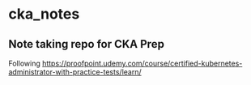 # cka_notes

## Note taking repo for CKA Prep

Following https://proofpoint.udemy.com/course/certified-kubernetes-administrator-with-practice-tests/learn/

